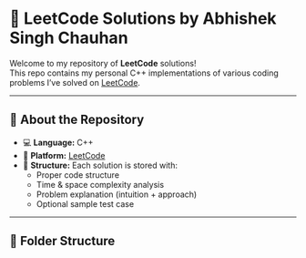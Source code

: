 # 🧠 LeetCode Solutions by Abhishek Singh Chauhan

Welcome to my repository of **LeetCode** solutions!  
This repo contains my personal C++ implementations of various coding problems I’ve solved on [LeetCode](https://leetcode.com/u/abhishekchauhan1365/).

---

## 🚀 About the Repository

- 💻 **Language:** C++
- 📘 **Platform:** [LeetCode](https://leetcode.com/)
- 📂 **Structure:** Each solution is stored with:
  - Proper code structure
  - Time & space complexity analysis
  - Problem explanation (intuition + approach)
  - Optional sample test case

---

## 📁 Folder Structure


